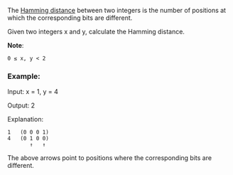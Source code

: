 The [Hamming distance](https://en.wikipedia.org/wiki/Hamming_distance) between two integers is the number of positions at which the corresponding bits are different.

Given two integers x and y, calculate the Hamming distance.

**Note**:
```
0 ≤ x, y < 2
```


### Example:

Input: x = 1, y = 4

Output: 2

Explanation:
```
1   (0 0 0 1)
4   (0 1 0 0)
       ↑   ↑
```

The above arrows point to positions where the corresponding bits are different.
